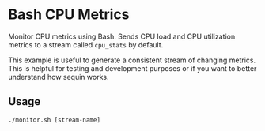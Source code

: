 # Bash CPU Metrics

Monitor CPU metrics using Bash. Sends CPU load and CPU utilization metrics to a stream called `cpu_stats` by default.

This example is useful to generate a consistent stream of changing metrics. This is helpful for testing and development purposes or if you want to better understand how sequin works.

## Usage

```
./monitor.sh [stream-name]
```
